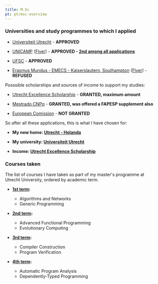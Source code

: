 ```yaml
---
title: M.Sc
pt: pt/msc-overview
---
```



### Universities and study programmes to which I applied

  * [Universiteit Utrecht][1] - **APPROVED**

  * [UNICAMP][2] ([Flyer][3]) - **APPROVED - [2nd among all applications][4]**

  * [UFSC][5] - **APPROVED**

  * [Erasmus Mundus - EMECS - Kaiserslautern, Southampton][6] ([Flyer][7]) - **REFUSED**

[1]: <http://www.uu.nl/university/international-students/EN/computingscience/Pages/default.aspx>
[2]: <http://www.ic.unicamp.br/pos>
[3]: <http://archive.alvb.in/bsc2msc/unicamp/IC-Flyer-Portugues-2010-07-22.pdf>
[4]: <http://archive.alvb.in/bsc2msc/unicamp/resultado/resultado_unicamp_2012.html>
[5]: <http://ppgcc.ufsc.br>
[6]: <http://mundus.eit.uni-kl.de/>
[7]: <http://archive.alvb.in/bsc2msc/emecs/EMECS-Infoleaflet_17_Mai_2011.pdf>


Posssible scholarships and sources of income to support my studies:

  * [Utrecht Excellence Scholarship][8] - **GRANTED, maximum amount**

  * [Mestrado CNPq][9] - **GRANTED, was offered a FAPESP supplement also**

  * [European Comission][10] - **NOT GRANTED**

[8]: <http://www.uu.nl/university/international-students/en/financialmatters/grantsandscholarships/Pages/utrechtexcellencescholarships.aspx>
[9]: <http://www.cnpq.br/web/guest/no-pais>
[10]: <http://eacea.ec.europa.eu/erasmus_mundus/results_compendia/selected_projects_action_1_master_courses_en.php>


So after all these applications, this is what I have chosen for:

  * **My new home: [Utrecht - Holanda][11]**

  * **My university: [Universiteit Utrecht][12]**

  * **Income: [Utrecht Excellence Scholarship][13]**

[11]: </en/blog/ac/sol-iustitiae-ilustra-nos>
[12]: <http://www.uu.nl/university/international-students/EN/computingscience/Pages/default.aspx>
[13]: <http://www.uu.nl/university/international-students/en/financialmatters/grantsandscholarships/Pages/utrechtexcellencescholarships.aspx>


### Courses taken

The list of courses I have taken as part of my master's programme at Utrecht University, ordered by academic term.

  * **[1st term](/en/msc/cs1.html):**
      + Algorithms and Networks
      + Generic Programming

  * **[2nd term](/en/msc/cs2.html):**
      + Advanced Functional Programming
      + Evolutionary Computing

  * **[3rd term](/en/msc/cs3.html):**
      + Compiler Construction
      + Program Verification

  * **[4th term](/en/msc/cs4.html):**
      + Automatic Program Analysis
      + Dependently-Typed Programming


